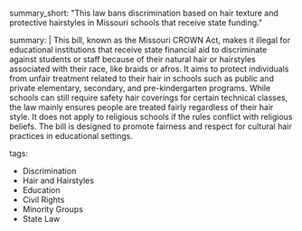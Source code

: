summary_short: "This law bans discrimination based on hair texture and protective hairstyles in Missouri schools that receive state funding."

summary: |
  This bill, known as the Missouri CROWN Act, makes it illegal for educational institutions that receive state financial aid to discriminate against students or staff because of their natural hair or hairstyles associated with their race, like braids or afros. It aims to protect individuals from unfair treatment related to their hair in schools such as public and private elementary, secondary, and pre-kindergarten programs. While schools can still require safety hair coverings for certain technical classes, the law mainly ensures people are treated fairly regardless of their hair style. It does not apply to religious schools if the rules conflict with religious beliefs. The bill is designed to promote fairness and respect for cultural hair practices in educational settings.

tags:
  - Discrimination
  - Hair and Hairstyles
  - Education
  - Civil Rights
  - Minority Groups
  - State Law
